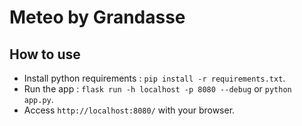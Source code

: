 # Meteo by Grandasse

## How to use
- Install python requirements : `pip install -r requirements.txt`.
- Run the app : `flask run -h localhost -p 8080 --debug` or `python app.py`.
- Access `http://localhost:8080/` with your browser.
